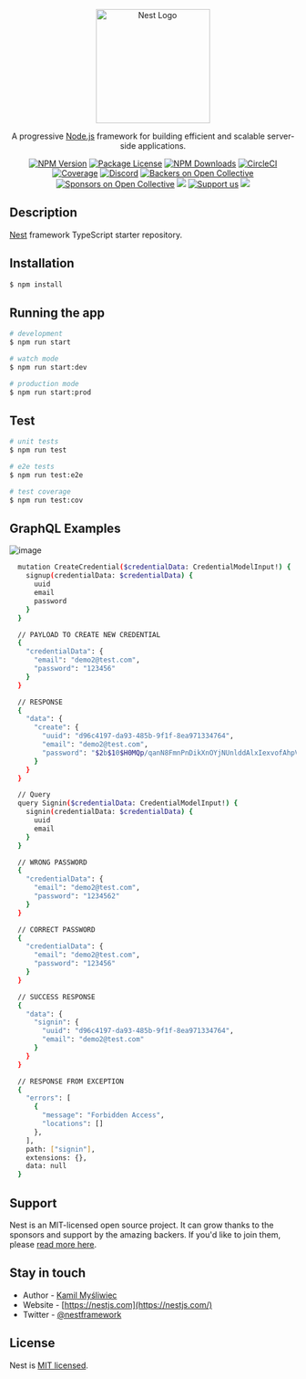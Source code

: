 <p align="center">
  <a href="http://nestjs.com/" target="blank"><img src="https://nestjs.com/img/logo-small.svg" width="200" alt="Nest Logo" /></a>
</p>

[circleci-image]: https://img.shields.io/circleci/build/github/nestjs/nest/master?token=abc123def456
[circleci-url]: https://circleci.com/gh/nestjs/nest

  <p align="center">A progressive <a href="http://nodejs.org" target="_blank">Node.js</a> framework for building efficient and scalable server-side applications.</p>
    <p align="center">
<a href="https://www.npmjs.com/~nestjscore" target="_blank"><img src="https://img.shields.io/npm/v/@nestjs/core.svg" alt="NPM Version" /></a>
<a href="https://www.npmjs.com/~nestjscore" target="_blank"><img src="https://img.shields.io/npm/l/@nestjs/core.svg" alt="Package License" /></a>
<a href="https://www.npmjs.com/~nestjscore" target="_blank"><img src="https://img.shields.io/npm/dm/@nestjs/common.svg" alt="NPM Downloads" /></a>
<a href="https://circleci.com/gh/nestjs/nest" target="_blank"><img src="https://img.shields.io/circleci/build/github/nestjs/nest/master" alt="CircleCI" /></a>
<a href="https://coveralls.io/github/nestjs/nest?branch=master" target="_blank"><img src="https://coveralls.io/repos/github/nestjs/nest/badge.svg?branch=master#9" alt="Coverage" /></a>
<a href="https://discord.gg/G7Qnnhy" target="_blank"><img src="https://img.shields.io/badge/discord-online-brightgreen.svg" alt="Discord"/></a>
<a href="https://opencollective.com/nest#backer" target="_blank"><img src="https://opencollective.com/nest/backers/badge.svg" alt="Backers on Open Collective" /></a>
<a href="https://opencollective.com/nest#sponsor" target="_blank"><img src="https://opencollective.com/nest/sponsors/badge.svg" alt="Sponsors on Open Collective" /></a>
  <a href="https://paypal.me/kamilmysliwiec" target="_blank"><img src="https://img.shields.io/badge/Donate-PayPal-ff3f59.svg"/></a>
    <a href="https://opencollective.com/nest#sponsor"  target="_blank"><img src="https://img.shields.io/badge/Support%20us-Open%20Collective-41B883.svg" alt="Support us"></a>
  <a href="https://twitter.com/nestframework" target="_blank"><img src="https://img.shields.io/twitter/follow/nestframework.svg?style=social&label=Follow"></a>
</p>
  <!--[![Backers on Open Collective](https://opencollective.com/nest/backers/badge.svg)](https://opencollective.com/nest#backer)
  [![Sponsors on Open Collective](https://opencollective.com/nest/sponsors/badge.svg)](https://opencollective.com/nest#sponsor)-->

## Description

[Nest](https://github.com/nestjs/nest) framework TypeScript starter repository.

## Installation

```bash
$ npm install
```

## Running the app

```bash
# development
$ npm run start

# watch mode
$ npm run start:dev

# production mode
$ npm run start:prod
```

## Test

```bash
# unit tests
$ npm run test

# e2e tests
$ npm run test:e2e

# test coverage
$ npm run test:cov
```

## GraphQL Examples

![image](https://github.com/laurindo/nestjs-playground/assets/2501144/1cd7ed97-5579-48df-8ec8-b6f77b5acf8f)

```bash
  mutation CreateCredential($credentialData: CredentialModelInput!) {
    signup(credentialData: $credentialData) {
      uuid
      email
      password
    }
  }

  // PAYLOAD TO CREATE NEW CREDENTIAL
  {
    "credentialData": {
      "email": "demo2@test.com",
      "password": "123456"
    }
  }

  // RESPONSE
  {
    "data": {
      "create": {
        "uuid": "d96c4197-da93-485b-9f1f-8ea971334764",
        "email": "demo2@test.com",
        "password": "$2b$10$H0MQp/qanN8FmnPnDikXnOYjNUnlddAlxIexvofAhpVHri8qv6r62"
      }
    }
  }
```

```bash
  // Query
  query Signin($credentialData: CredentialModelInput!) {
    signin(credentialData: $credentialData) {
      uuid
      email
    }
  }
```

```bash
  // WRONG PASSWORD
  {
    "credentialData": {
      "email": "demo2@test.com",
      "password": "1234562"
    }
  }

  // CORRECT PASSWORD
  {
    "credentialData": {
      "email": "demo2@test.com",
      "password": "123456"
    }
  }
```

```bash
  // SUCCESS RESPONSE
  {
    "data": {
      "signin": {
        "uuid": "d96c4197-da93-485b-9f1f-8ea971334764",
        "email": "demo2@test.com"
      }
    }
  }

  // RESPONSE FROM EXCEPTION
  {
    "errors": [
      {
        "message": "Forbidden Access",
        "locations": []
      },
    ],
    path: ["signin"],
    extensions: {},
    data: null
  }
```

## Support

Nest is an MIT-licensed open source project. It can grow thanks to the sponsors and support by the amazing backers. If you'd like to join them, please [read more here](https://docs.nestjs.com/support).

## Stay in touch

- Author - [Kamil Myśliwiec](https://kamilmysliwiec.com)
- Website - [https://nestjs.com](https://nestjs.com/)
- Twitter - [@nestframework](https://twitter.com/nestframework)

## License

Nest is [MIT licensed](LICENSE).
